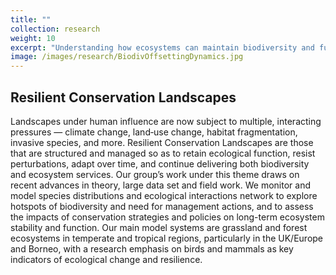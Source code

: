 ```yaml
---
title: ""
collection: research
weight: 10
excerpt: "Understanding how ecosystems can maintain biodiversity and function under increasing environmental stressors, with a focus on birds and mammals in grasslands and forests."
image: /images/research/BiodivOffsettingDynamics.jpg
---
```


## Resilient Conservation Landscapes

Landscapes under human influence are now subject to multiple, interacting pressures — climate change, land‐use change, habitat fragmentation, invasive species, and more. Resilient Conservation Landscapes are those that are structured and managed so as to retain ecological function, resist perturbations, adapt over time, and continue delivering both biodiversity and ecosystem services. Our group’s work under this theme draws on recent advances in theory, large data set and field work. We monitor and model species distributions and ecological interactions network to explore hotspots of biodiversity and need for management actions, and to assess the impacts of conservation strategies and policies on long-term ecosystem stability and function. Our main model systems are grassland and forest ecosystems in temperate and tropical regions, particularly in the UK/Europe and Borneo, with a research emphasis on birds and mammals as key indicators of ecological change and resilience.
